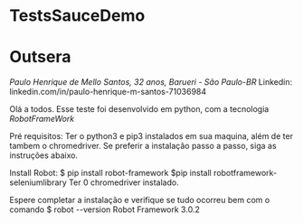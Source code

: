 # TestsSauceDemo
# Outsera

*Paulo Henrique de Mello Santos, 32 anos, Barueri - São Paulo-BR*
Linkedin: linkedin.com/in/paulo-henrique-m-santos-71036984

Olá a todos.
Esse teste foi desenvolvido em python, com a tecnologia *RobotFrameWork*

Pré requisitos:
Ter o python3 e pip3 instalados em sua maquina, além de ter tambem o chromedriver.
Se preferir a instalação passo a passo, siga as instruções abaixo.

Install Robot:
$ pip install robot-framework
$pip install robotframework-seleniumlibrary
Ter 0 chromedriver instalado.

Espere completar a instalação e verifique se tudo ocorreu bem com o comando
$ robot --version
Robot Framework 3.0.2 
